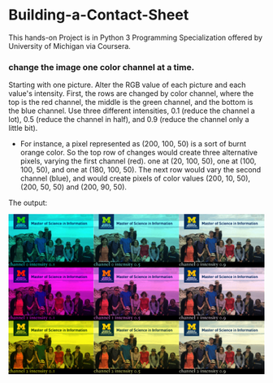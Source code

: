 # Building-a-Contact-Sheet
This hands-on Project is in Python 3 Programming Specialization offered by University of Michigan via Coursera.



### change the image one color channel at a time.
Starting with one picture. Alter the RGB value of each picture and each value's intensity. 
First, the rows are changed by color channel, where the top is the red channel, the middle is the green channel, and the bottom is the blue channel. 
Use three different intensities, 0.1 (reduce the channel a lot), 0.5 (reduce the channel in half), and 0.9 (reduce the channel only a little bit).

- For instance, a pixel represented as (200, 100, 50) is a sort of burnt orange color. So the top row of changes would create three alternative pixels, varying the first channel (red). one at (20, 100, 50), one at (100, 100, 50), and one at (180, 100, 50). The next row would vary the second channel (blue), and would create pixels of color values (200, 10, 50), (200, 50, 50) and (200, 90, 50).

The output:

![This is an image](contact_sheet.png)
